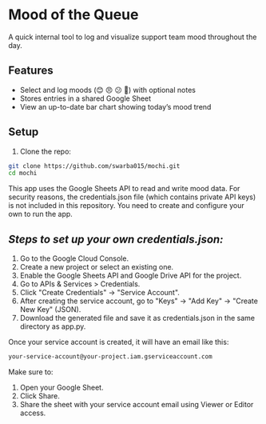 # Mood of the Queue

A quick internal tool to log and visualize support team mood throughout the day.

## Features

- Select and log moods (😊 😠 😕 🎉) with optional notes
- Stores entries in a shared Google Sheet
- View an up-to-date bar chart showing today’s mood trend

## Setup

1. Clone the repo:

```bash
git clone https://github.com/swarba015/mochi.git
cd mochi
```
This app uses the Google Sheets API to read and write mood data. For security reasons, the credentials.json file (which contains private API keys) is not included in this repository. You need to create and configure your own to run the app.


## *Steps to set up your own credentials.json:*
1. Go to the Google Cloud Console.
2. Create a new project or select an existing one.
3. Enable the Google Sheets API and Google Drive API for the project.
4. Go to APIs & Services > Credentials.
5. Click "Create Credentials" → "Service Account".
6. After creating the service account, go to "Keys" → "Add Key" → "Create New Key" (JSON).
7. Download the generated file and save it as credentials.json in the same directory as app.py.


Once your service account is created, it will have an email like this:
```bash 
your-service-account@your-project.iam.gserviceaccount.com
```
Make sure to:
1. Open your Google Sheet.
2. Click Share.
3. Share the sheet with your service account email using Viewer or Editor access.

